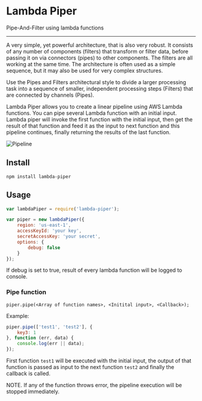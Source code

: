 # Lambda Piper
Pipe-And-Filter using lambda functions

------

A very simple, yet powerful architecture, that is also very robust. It consists of any number of components (filters) that transform or filter data, before passing it on via connectors (pipes) to other components. The filters are all working at the same time. The architecture is often used as a simple sequence, but it may also be used for very complex structures.

Use the Pipes and Filters architectural style to divide a larger processing task into a sequence of smaller, independent processing steps (Filters) that are connected by channels (Pipes).

Lambda Piper allows you to create a linear pipeline using AWS Lambda functions. You can pipe several Lambda function with an initial input. Lambda piper will invoke the first function with the initial input, then get the result of that function and feed it as the input to next function and this pipeline continues, finally returning the results of the last function.

![Pipeline](http://i.imgur.com/DH9Oa2K.jpg)

## Install

```
npm install lambda-piper
```

## Usage

```javascript
var lambdaPiper = require('lambda-piper');

var piper = new lambdaPiper({
    region: 'us-east-1',
    accessKeyId: 'your key',
    secretAccessKey: 'your secret',
    options: {
        debug: false
    }
});
```

If debug is set to true, result of every lambda function will be logged to console.

### Pipe function
```
piper.pipe(<Array of function names>, <Initital input>, <Callback>);
```
Example:
```javascript
piper.pipe(['test1', 'test2'], {
    key3: 1
}, function (err, data) {
    console.log(err || data);
});
```

First function `test1` will be executed with the initial input, the output of that function is passed as input to the next function `test2` and finally the callback is called.

NOTE. If any of the function throws error, the pipeline execution will be stopped immediately.
